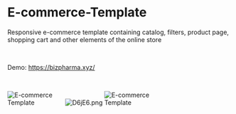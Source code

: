 # E-commerce-Template

<p>
  Responsive e-commerce template containing catalog, filters, product page, shopping cart and other elements of the online store
</p> <br>
<p>Demo: <a href="https://bizpharma.xyz/" rel="nofollow">https://bizpharma.xyz/</a></p> <br>
<p class="d-flex">
    <img src="https://im.ge/i/screenshot-6.D6mJF" alt="E-commerce Template" title="E-commerce Template" style="max-width:25%;">
    <img src="https://i.im.ge/2021/07/26/D6jE6.png" alt="D6jE6.png" border="0"  style="max-width:25%;/>
    <img src="https://im.ge/i/screenshot-6.D6mJF" alt="E-commerce Template" title="E-commerce Template" style="max-width:25%;">
    <img src="https://im.ge/i/screenshot-6.D6mJF" alt="E-commerce Template" title="E-commerce Template" style="max-width:25%;">
</p>
